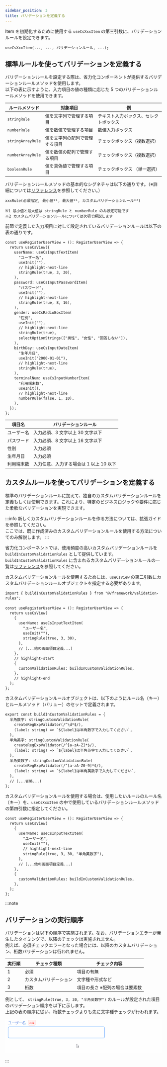 ```yaml
---
sidebar_position: 3
title: バリデーションを定義する
---
```


Item を初期化するために使用する `useCsXxxItem` の第三引数に、バリデーションルールを設定できます。

```tsx
useCsXxxItem(..., ..., バリデーションルール, ...);
```

## 標準ルールを使ってバリデーションを定義する

バリデーションルールを設定する際は、省力化コンポーネントが提供するバリデーションルールメソッドを使用します。  
以下の表に示すように、入力項目の値の種類に応じた 5 つのバリデーションルールメソッドを使用できます。

| ルールメソッド    | 対象項目                       | 例                                     |
| ----------------- | ------------------------------ | -------------------------------------- |
| `stringRule`      | 値を文字列で管理する項目       | テキスト入力ボックス、セレクトボックス |
| `numberRule`      | 値を数値で管理する項目         | 数値入力ボックス                       |
| `stringArrayRule` | 値を文字列の配列で管理する項目 | チェックボックス（複数選択）           |
| `numberArrayRule` | 値を数値の配列で管理する項目   | チェックボックス（複数選択）           |
| `booleanRule`     | 値を真偽値で管理する項目       | チェックボックス （単一選択）          |

バリデーションルールメソッドの基本的なシグネチャは以下の通りです。（※詳細については[リファレンス](../../category/リファレンス)を参照してください。）

```tsx
xxxRule(必須指定, 最小値*¹, 最大値*¹, カスタムバリデーションルール*²)

※1 最小値と最大値は stringRule と numberRule のみ設定可能です
※2 カスタムバリデーションルールについては次項で解説します
```

前節で定義した入力項目に対して設定されているバリデーションルールは以下の表の通りです。

```tsx title="前節で定義した画面項目"
const useRegisterUserView = (): RegisterUserView => {
  return useCsView({
    userName: useCsInputTextItem(
      "ユーザー名",
      useInit(""),
      // highlight-next-line
      stringRule(true, 3, 30),
    ),
    password: useCsInputPasswordItem(
      "パスワード",
      useInit(""),
      // highlight-next-line
      stringRule(true, 8, 16),
    ),
    gender: useCsRadioBoxItem(
      "性別",
      useInit(""),
      // highlight-next-line
      stringRule(true),
      selectOptionStrings(["男性", "女性", "回答しない"]),
    ),
    birthDay: useCsInputDateItem(
      "生年月日",
      useInit("2000-01-01"),
      // highlight-next-line
      stringRule(true),
    ),
    terminalNum: useCsInputNumberItem(
      "利用端末数",
      useInit(),
      // highlight-next-line
      numberRule(false, 1, 10),
    ),
  });
};
```

| 項目名     | バリデーションルール                    |
| ---------- | --------------------------------------- |
| ユーザー名 | 入力必須、3 文字以上 30 文字以下        |
| パスワード | 入力必須、8 文字以上 16 文字以下        |
| 性別       | 入力必須                                |
| 生年月日   | 入力必須                                |
| 利用端末数 | 入力任意、入力する場合は 1 以上 10 以下 |

## カスタムルールを使ってバリデーションを定義する

標準のバリデーションルールに加えて、独自のカスタムバリデーションルールを定義もしくは使用できます。これにより、特定のビジネスロジックや要件に応じた柔軟なバリデーションを実現できます。

:::info
新しくカスタムバリデーションルールを作る方法については、拡張ガイドを参照してください。  
ここでは、既に作成済みのカスタムバリデーションルールを使用する方法についてのみ解説します。
:::

省力化コンポーネントでは、使用頻度の高いカスタムバリデーションルールを `buildInCustomValidationRules` として提供しています。`buildInCustomValidationRules` に含まれるカスタムバリデーションルールの一覧は[リファレンス](../../category/リファレンス)を参照してください。

カスタムバリデーションルールを使用するためには、`useCsView` の第二引数にカスタムバリデーションルールオブジェクトを指定する必要があります。

```tsx title="カスタムバリデーションルールを指定する"
import { buildInCustomValidationRules } from "@/framework/validation-rules";

const useRegisterUserView = (): RegisterUserView => {
  return useCsView(
    {
      userName: useCsInputTextItem(
        "ユーザー名",
        useInit(""),
        stringRule(true, 3, 30),
      ),
      // (...他の画面項目定義...)
    },
    // highlight-start
    {
      customValidationRules: buildInCustomValidationRules,
    },
    // highlight-end
  );
};
```

カスタムバリデーションルールオブジェクトは、以下のようにルール名（キー）とルールメソッド（バリュー）のセットで定義されます。

```tsx title="提供済みbuildInCustomValidationRulesの内容"
export const buildInCustomValidationRules = {
  半角数字: stringCustomValidationRule(
    createRegExpValidator(/^\d*$/),
    (label: string) => `${label}は半角数字で入力してください`,
  ),
  半角英字: stringCustomValidationRule(
    createRegExpValidator(/^[a-zA-Z]*$/),
    (label: string) => `${label}は半角英字で入力してください`,
  ),
  半角英数字: stringCustomValidationRule(
    createRegExpValidator(/^[a-zA-Z0-9]*$/),
    (label: string) => `${label}は半角英数字で入力してください`,
  ),
  // (...省略...)
};
```

カスタムバリデーションルールを使用する場合は、使用したいルールのルール名（キー）を、`useCsXxxItem` の中で使用しているバリデーションルールメソッドの第四引数に指定してください。

```tsx title="カスタムバリデーションルールのキーを指定する"
const useRegisterUserView = (): RegisterUserView => {
  return useCsView(
    {
      userName: useCsInputTextItem(
        "ユーザー名",
        useInit(""),
        // highlight-next-line
        stringRule(true, 3, 30, "半角英数字"),
      ),
      // (...他の画面項目定義...)
    },
    {
      customValidationRules: buildInCustomValidationRules,
    },
  );
};
```

:::note

## バリデーションの実行順序

バリデーションは以下の順序で実施されます。なお、バリデーションエラーが発生したタイミングで、以降のチェックは実施されません。  
例えば、必須チェックエラーとなった場合には、以降のカスタムバリデーション、桁数バリデーションは行われません。

| 実行順 | チェック種類           | チェック内容                   |
| ------ | ---------------------- | ------------------------------ |
| 1      | 必須                   | 項目の有無                     |
| 2      | カスタムバリデーション | 文字種や形式など               |
| 3      | 桁数                   | 項目の長さ ※配列の場合は要素数 |

例として、 `stringRule(true, 3, 30, "半角英数字")` のルールが設定された項目のバリデーション順序を以下に示します。  
上記の表の順序に従い、桁数チェックよりも先に文字種チェックが行われます。

![バリデーション実施順序](../../../static/img/validation_order.gif)

:::

